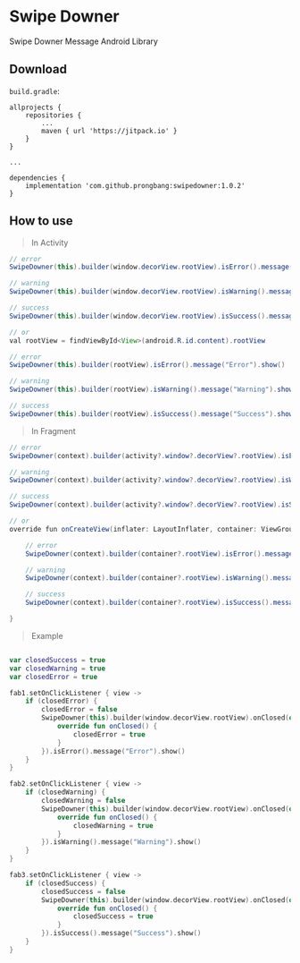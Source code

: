 # Swipe Downer

Swipe Downer Message Android Library

## Download

```build.gradle```:
```
allprojects {
    repositories {
        ...
        maven { url 'https://jitpack.io' }
    }
}

...

dependencies {
    implementation 'com.github.prongbang:swipedowner:1.0.2'
}
```

## How to use

> In Activity
```java
// error
SwipeDowner(this).builder(window.decorView.rootView).isError().message("Error").show()

// warning
SwipeDowner(this).builder(window.decorView.rootView).isWarning().message("Warning").show()

// success
SwipeDowner(this).builder(window.decorView.rootView).isSuccess().message("Success").show()

// or
val rootView = findViewById<View>(android.R.id.content).rootView

// error
SwipeDowner(this).builder(rootView).isError().message("Error").show()

// warning
SwipeDowner(this).builder(rootView).isWarning().message("Warning").show()

// success
SwipeDowner(this).builder(rootView).isSuccess().message("Success").show()
```

> In Fragment
```java
// error
SwipeDowner(context).builder(activity?.window?.decorView?.rootView).isError().message("Error").show()

// warning
SwipeDowner(context).builder(activity?.window?.decorView?.rootView).isWarning().message("Warning").show()

// success
SwipeDowner(context).builder(activity?.window?.decorView?.rootView).isSuccess().message("Success").show()

// or
override fun onCreateView(inflater: LayoutInflater, container: ViewGroup?, savedInstanceState: Bundle?): View? {

    // error
    SwipeDowner(context).builder(container?.rootView).isError().message("Error").show()

    // warning
    SwipeDowner(context).builder(container?.rootView).isWarning().message("Warning").show()

    // success
    SwipeDowner(context).builder(container?.rootView).isSuccess().message("Success").show()

}
```

> Example
```kotlin

var closedSuccess = true
var closedWarning = true
var closedError = true

fab1.setOnClickListener { view ->
    if (closedError) {
        closedError = false
        SwipeDowner(this).builder(window.decorView.rootView).onClosed(object : OnCloseListener {
            override fun onClosed() {
                closedError = true
            }
        }).isError().message("Error").show()
    }
}

fab2.setOnClickListener { view ->
    if (closedWarning) {
        closedWarning = false
        SwipeDowner(this).builder(window.decorView.rootView).onClosed(object : OnCloseListener {
            override fun onClosed() {
                closedWarning = true
            }
        }).isWarning().message("Warning").show()
    }
}

fab3.setOnClickListener { view ->
    if (closedSuccess) {
        closedSuccess = false
        SwipeDowner(this).builder(window.decorView.rootView).onClosed(object : OnCloseListener {
            override fun onClosed() {
                closedSuccess = true
            }
        }).isSuccess().message("Success").show()
    }
}
```
